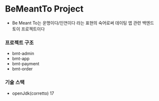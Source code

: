 # BeMeantTo Project
- Be Meant To는 운명이다/인연이다 라는 표현의 숙어로써 데이팅 앱 관련 백엔드 토이 프로젝트이다

### 프로젝트 구조
- bmt-admin
- bmt-app
- bmt-payment
- bmt-order
### 기술 스택
- openJdk(corretto) 17
